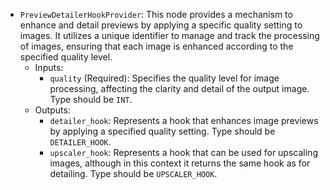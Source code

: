 - `PreviewDetailerHookProvider`: This node provides a mechanism to enhance and detail previews by applying a specific quality setting to images. It utilizes a unique identifier to manage and track the processing of images, ensuring that each image is enhanced according to the specified quality level.
    - Inputs:
        - `quality` (Required): Specifies the quality level for image processing, affecting the clarity and detail of the output image. Type should be `INT`.
    - Outputs:
        - `detailer_hook`: Represents a hook that enhances image previews by applying a specified quality setting. Type should be `DETAILER_HOOK`.
        - `upscaler_hook`: Represents a hook that can be used for upscaling images, although in this context it returns the same hook as for detailing. Type should be `UPSCALER_HOOK`.

